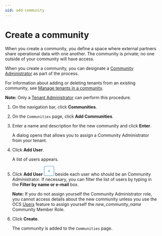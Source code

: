 ```yaml
---
uid: add-community
---
```


# Create a community

When you create a community, you define a space where external partners share operational data with one another. The community is private; no one outside of your community will have access.

When you create a community, you can designate a [Community Administrator](xref:communityroles#community-administrator) as part of the process.

For information about adding or deleting tenants from an existing community, see [Manage tenants in a community](xref:managecommunity).

**Note:** Only a [Tenant Administrator](xref:communityroles#tenant-administrator) can perform this procedure.

1. On the navigation bar, click **Communities**.

2. On the `Communities` page, click **Add Communities**.

3. Enter a name and description for the new community and click **Enter**.

    A dialog opens that allows you to assign a Community Administrator from your tenant.

4. Click **Add User**.

    A list of users appears.

5. Click **Add User** ![Add User](images\add-button-white-background.png "Add User") beside each user who should be an Community Administrator. If necessary, you can filter the list of users by typing in the **Filter by name or e-mail** box.

    **Note:** If you do not assign yourself the Community Administrator role, you cannot access details about the new community unless you use the OCS [Users](xref:ccUsers) feature to assign yourself the _new_community_name_ Community Member Role.

6. Click **Create**.

    The community is added to the `Communities` page.
